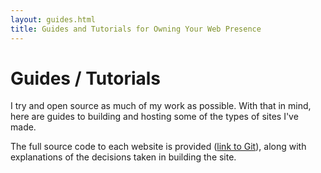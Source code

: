```yaml
---
layout: guides.html
title: Guides and Tutorials for Owning Your Web Presence
---
```


# Guides / Tutorials

I try and open source as much of my work as possible. With that in mind, here are guides to building and hosting some of the types of sites I've made.

The full source code to each website is provided ([link to Git](https://git.chobble.com)), along with explanations of the decisions taken in building the site.
